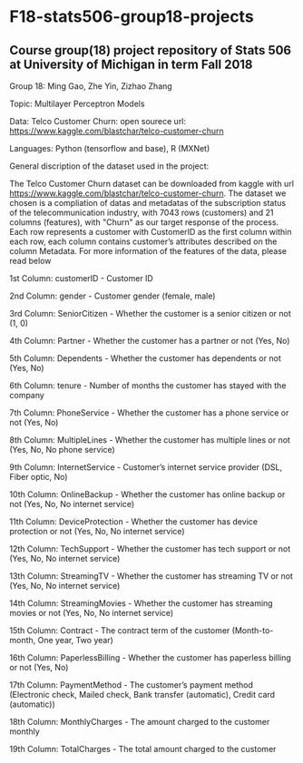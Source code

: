# F18-stats506-group18-projects
## Course group(18) project repository of Stats 506 at University of Michigan in term Fall 2018

Group 18: Ming Gao, Zhe Yin, Zizhao Zhang

Topic: Multilayer Perceptron Models 

Data: Telco Customer Churn: open sourece url: https://www.kaggle.com/blastchar/telco-customer-churn

Languages: Python (tensorflow and base), R (MXNet)

General discription of the dataset used in the project:

The Telco Customer Churn dataset can be downloaded from kaggle with url https://www.kaggle.com/blastchar/telco-customer-churn.
The dataset we chosen is a compliation of datas and metadatas of the subscription status of the telecommunication industry, with 7043 rows (customers) and 21 columns (features), with "Churn" as our target response of the process. Each row represents a customer with CustomerID as the first column within each row, each column contains customer’s attributes described on the column Metadata. For more information of the features of the data, please read below

1st Column: customerID - Customer ID

2nd Column: gender - Customer gender (female, male)

3rd Column: SeniorCitizen - Whether the customer is a senior citizen or not (1, 0)

4th Column: Partner - Whether the customer has a partner or not (Yes, No)

5th Column: Dependents - Whether the customer has dependents or not (Yes, No)

6th Column: tenure - Number of months the customer has stayed with the company

7th Column: PhoneService - Whether the customer has a phone service or not (Yes, No)

8th Column: MultipleLines - Whether the customer has multiple lines or not (Yes, No, No phone service)

9th Column: InternetService - Customer’s internet service provider (DSL, Fiber optic, No)

10th Column: OnlineBackup - Whether the customer has online backup or not (Yes, No, No internet service)

11th Column: DeviceProtection - Whether the customer has device protection or not (Yes, No, No internet service)

12th Column: TechSupport - Whether the customer has tech support or not (Yes, No, No internet service)

13th Column: StreamingTV - Whether the customer has streaming TV or not (Yes, No, No internet service)

14th Column: StreamingMovies - Whether the customer has streaming movies or not (Yes, No, No internet service)

15th Column: Contract - The contract term of the customer (Month-to-month, One year, Two year) 

16th Column: PaperlessBilling - Whether the customer has paperless billing or not (Yes, No)

17th Column: PaymentMethod - The customer’s payment method (Electronic check, Mailed check, Bank transfer (automatic), Credit card (automatic))

18th Column: MonthlyCharges - The amount charged to the customer monthly

19th Column: TotalCharges - The total amount charged to the customer
